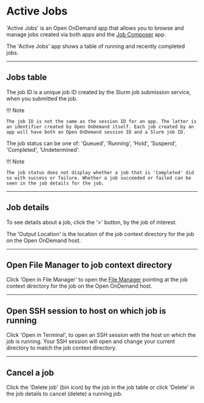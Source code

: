 # Active Jobs

'Active Jobs' is an Open OnDemand app that allows you to browse and manage jobs created via both apps and the [Job Composer](job-composer.md) app.

The 'Active Jobs' app shows a table of running and recently completed jobs.

---

## Jobs table

The job ID is a unique job ID created by the Slurm job submission service, when you submitted the job.

!!! Note

    The job ID is not the same as the session ID for an app. The latter is an identifier created by Open OnDemand itself. Each job created by an app will have both an Open OnDemand session ID and a Slurm job ID.

The job status can be one of: 'Queued', 'Running', 'Hold', 'Suspend', 'Completed', 'Undetermined'.

!!! Note

    The job status does not display whether a job that is 'Completed' did so with success or failure. Whether a job succeeded or failed can be seen in the job details for the job.

---

## Job details

To see details about a job, click the '>' button, by the job of interest.

The 'Output Location' is the location of the job context directory for the job on the Open OnDemand host.

---

## Open File Manager to job context directory

Click 'Open in File Manager' to open the [File Manager](../files.md) pointing at the job context directory for the job on the Open OnDemand host.

---

## Open SSH session to host on which job is running

Click 'Open in Terminal', to open an SSH session with the host on which the job is running. Your SSH session will open and change your current directory to match the job context directory.

---

## Cancel a job

Click the 'Delete job' (bin icon) by the job in the job table or click 'Delete' in the job details to cancel (delete) a running job.
